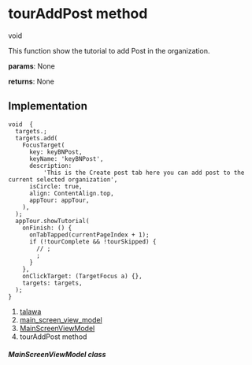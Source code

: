 
<div>

# tourAddPost method

</div>


void 



This function show the tutorial to add Post in the organization.

**params**: None

**returns**: None



## Implementation

``` language-dart
void  {
  targets.;
  targets.add(
    FocusTarget(
      key: keyBNPost,
      keyName: 'keyBNPost',
      description:
          'This is the Create post tab here you can add post to the current selected organization',
      isCircle: true,
      align: ContentAlign.top,
      appTour: appTour,
    ),
  );
  appTour.showTutorial(
    onFinish: () {
      onTabTapped(currentPageIndex + 1);
      if (!tourComplete && !tourSkipped) {
        // ;
        ;
      }
    },
    onClickTarget: (TargetFocus a) {},
    targets: targets,
  );
}
```







1.  [talawa](../../index.md)
2.  [main_screen_view_model](../../view_model_main_screen_view_model/)
3.  [MainScreenViewModel](../../view_model_main_screen_view_model/MainScreenViewModel-class.md)
4.  tourAddPost method

##### MainScreenViewModel class







